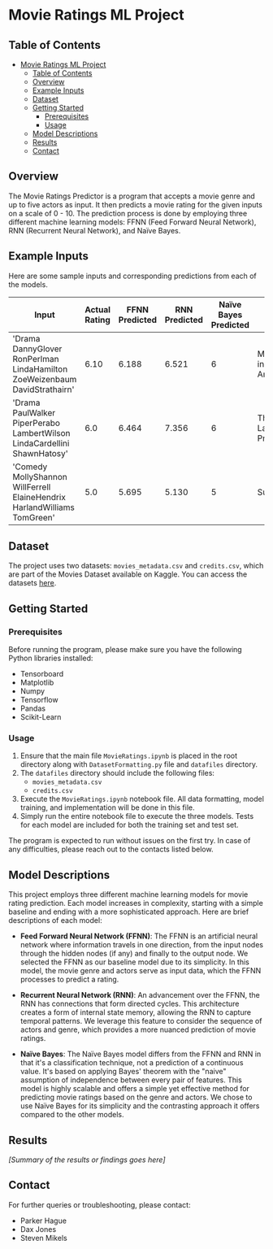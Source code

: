 # Movie Ratings ML Project

## Table of Contents
- [Movie Ratings ML Project](#movie-ratings-ml-project)
  - [Table of Contents](#table-of-contents)
  - [Overview](#overview)
  - [Example Inputs](#example-inputs)
  - [Dataset](#dataset)
  - [Getting Started](#getting-started)
    - [Prerequisites](#prerequisites)
    - [Usage](#usage)
  - [Model Descriptions](#model-descriptions)
  - [Results](#results)
  - [Contact](#contact)

## Overview
The Movie Ratings Predictor is a program that accepts a movie genre and up to five actors as input. It then predicts a movie rating for the given inputs on a scale of 0 - 10. The prediction process is done by employing three different machine learning models: FFNN (Feed Forward Neural Network), RNN (Recurrent Neural Network), and Naïve Bayes.

## Example Inputs
Here are some sample inputs and corresponding predictions from each of the models.

| Input | Actual Rating | FFNN Predicted | RNN Predicted | Naïve Bayes Predicted | Movie |
|---|---|---|---|---|---|
| 'Drama DannyGlover RonPerlman LindaHamilton ZoeWeizenbaum DavidStrathairn' | 6.10 | 6.188 | 6.521 | 6 | Missing in America |
| 'Drama PaulWalker PiperPerabo LambertWilson LindaCardellini ShawnHatosy' | 6.0 | 6.464 | 7.356 | 6 | The Lazarus Project |
| 'Comedy MollyShannon WillFerrell ElaineHendrix HarlandWilliams TomGreen' | 5.0 | 5.695 | 5.130 | 5 | Superstar |

## Dataset
The project uses two datasets: `movies_metadata.csv` and `credits.csv`, which are part of the Movies Dataset available on Kaggle. You can access the datasets [here](https://www.kaggle.com/datasets/rounakbanik/the-movies-dataset).

## Getting Started

### Prerequisites
Before running the program, please make sure you have the following Python libraries installed:
- Tensorboard
- Matplotlib
- Numpy
- Tensorflow
- Pandas
- Scikit-Learn

### Usage
1. Ensure that the main file `MovieRatings.ipynb` is placed in the root directory along with `DatasetFormatting.py` file and `datafiles` directory.
2. The `datafiles` directory should include the following files:
   - `movies_metadata.csv`
   - `credits.csv`
3. Execute the `MovieRatings.ipynb` notebook file. All data formatting, model training, and implementation will be done in this file.
4. Simply run the entire notebook file to execute the three models. Tests for each model are included for both the training set and test set.

The program is expected to run without issues on the first try. In case of any difficulties, please reach out to the contacts listed below.

## Model Descriptions
This project employs three different machine learning models for movie rating prediction. Each model increases in complexity, starting with a simple baseline and ending with a more sophisticated approach. Here are brief descriptions of each model:

- **Feed Forward Neural Network (FFNN)**: The FFNN is an artificial neural network where information travels in one direction, from the input nodes through the hidden nodes (if any) and finally to the output node. We selected the FFNN as our baseline model due to its simplicity. In this model, the movie genre and actors serve as input data, which the FFNN processes to predict a rating.

- **Recurrent Neural Network (RNN)**: An advancement over the FFNN, the RNN has connections that form directed cycles. This architecture creates a form of internal state memory, allowing the RNN to capture temporal patterns. We leverage this feature to consider the sequence of actors and genre, which provides a more nuanced prediction of movie ratings.

- **Naïve Bayes**: The Naïve Bayes model differs from the FFNN and RNN in that it's a classification technique, not a prediction of a continuous value. It's based on applying Bayes' theorem with the "naive" assumption of independence between every pair of features. This model is highly scalable and offers a simple yet effective method for predicting movie ratings based on the genre and actors. We chose to use Naïve Bayes for its simplicity and the contrasting approach it offers compared to the other models.

## Results
*[Summary of the results or findings goes here]*

## Contact
For further queries or troubleshooting, please contact:
- Parker Hague
- Dax Jones
- Steven Mikels